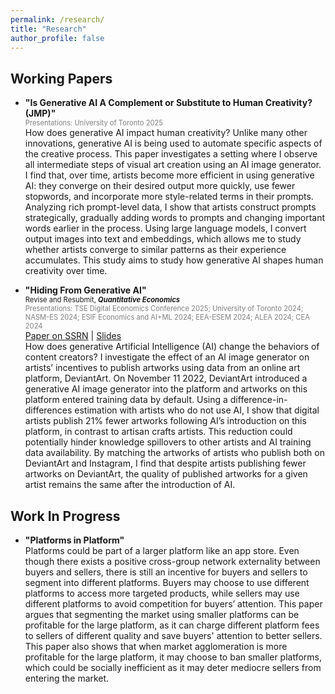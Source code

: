 ```yaml
---
permalink: /research/
title: "Research"
author_profile: false
---
```



## Working Papers

- **"Is Generative AI A Complement or Substitute to Human Creativity? (JMP)"**  
  <span style="font-size: 0.8em; color: gray;">Presentations: University of Toronto 2025</span>  
  How does generative AI impact human creativity? Unlike many other innovations, generative AI is being used to automate specific aspects of the creative process. This paper investigates a setting where I observe all intermediate steps of visual art creation using an AI image generator. I find that, over time, artists become more efficient in using generative AI: they converge on their desired output more quickly, use fewer stopwords, and incorporate more style-related terms in their prompts. Analyzing rich prompt-level data, I show that artists construct prompts strategically, gradually adding words to prompts and changing important words earlier in the process. Using large language models, I convert output images into text and embeddings, which allows me to study whether artists converge to similar patterns as their experience accumulates. This study aims to study how generative AI shapes human creativity over time.

- **"Hiding From Generative AI"**  
  <span style="font-size: 0.8em;">Revise and Resubmit, <span style="font-weight: bold; font-style: italic;">Quantitative Economics</span></span>  
  <span style="font-size: 0.8em; color: gray;">Presentations: TSE Digital Economics Conference 2025; University of Toronto 2024; NASM-ES 2024; ESIF Economics and AI+ML 2024; EEA-ESEM 2024; ALEA 2024; CEA 2024 </span>  
  [Paper on SSRN](https://papers.ssrn.com/sol3/papers.cfm?abstract_id=4793782) | [Slides](https://sijielin.github.io/files/DA_slides.pdf)  
  How does generative Artificial Intelligence (AI) change the behaviors of content creators? I investigate the effect of an AI image generator on artists’ incentives to publish artworks using data from an online art platform, DeviantArt. On November 11 2022, DeviantArt introduced a generative AI image generator into the platform and artworks on this platform entered training data by default. Using a difference-in-differences estimation with artists who do not use AI, I show that digital artists publish 21% fewer artworks following AI’s introduction on this platform, in contrast to artisan crafts artists. This reduction could potentially hinder knowledge spillovers to other artists and AI training data availability. By matching the artworks of artists who publish both on DeviantArt and Instagram, I find that despite artists publishing fewer artworks on DeviantArt, the quality of published artworks for a given artist remains the same after the introduction of AI.

## Work In Progress

- **"Platforms in Platform"**  
Platforms could be part of a larger platform like an app store. Even though there exists a positive cross-group network externality between buyers and sellers, there is still an incentive for buyers and sellers to segment into different platforms. Buyers may choose to use different platforms to access more targeted products, while sellers may use different platforms to avoid competition for buyers’ attention. This paper argues that segmenting the market using smaller platforms can be profitable for the large platform, as it can charge different platform fees to sellers of different quality and save buyers' attention to better sellers. This paper also shows that when market agglomeration is more profitable for the large platform, it may choose to ban smaller platforms, which could be socially inefficient as it may deter mediocre sellers from entering the market.
